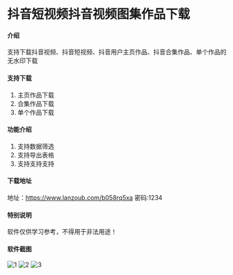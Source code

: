 # 抖音短视频抖音视频图集作品下载

#### 介绍
支持下载抖音视频、抖音短视频、抖音用户主页作品、抖音合集作品、单个作品的无水印下载

#### 支持下载

1.  主页作品下载
2.  合集作品下载
3.  单个作品下载

#### 功能介绍

1.  支持数据筛选
2.  支持导出表格
3.  支持支持支持

#### 下载地址

地址：https://www.lanzoub.com/b058rq5xa
密码:1234

#### 特别说明

软件仅供学习参考，不得用于非法用途！

#### 软件截图
![1](https://github.com/user-attachments/assets/5cc4cfe4-bd1a-4411-91c6-e5ec8ae565aa)
![2](https://github.com/user-attachments/assets/3d194130-bdda-4f00-ba1f-2313482c902b)
![3](https://github.com/user-attachments/assets/e618b359-c110-4b9a-b3a3-6dcdcb8af2b9)
